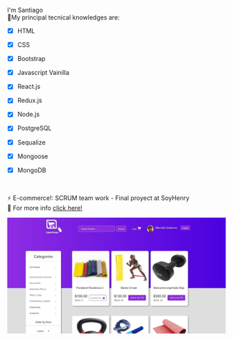 I'm Santiago<br/>
👾My principal tecnical knowledges are:
- [x] HTML
- [x] CSS
- [x] Bootstrap
- [x] Javascript Vainilla
- [x] React.js
- [x] Redux.js
- [x] Node.js
- [x] PostgreSQL
- [x] Sequalize
- [x] Mongoose
- [x] MongoDB
 

<br/>

⚡ E-commerce!:
SCRUM team work - Final proyect at SoyHenry<br/>
📩 For more info [click here!](https://github.com/SantiagoLesait/E-commerce-Henry)

![alt text](https://raw.githubusercontent.com/SantiagoLesait/images/main/0.jpg?token=AQM3L5HYITWMN3NJ4ZMMBES7V3MRW "Logo Title Text 1")
